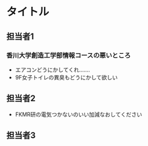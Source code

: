 # タイトル
## 担当者1
### 香川大学創造工学部情報コースの悪いところ
- エアコンどうにかしてくれ.......
- 9F女子トイレの異臭もどうにかして欲しい
## 担当者2
- FKMR研の電気つかないのいい加減なおしてください
## 担当者3

